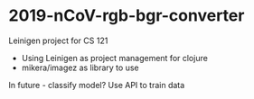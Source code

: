 # 2019-nCoV-rgb-bgr-converter

Leinigen project for CS 121 

- Using Leinigen as project management for clojure
- mikera/imagez as library to use


In future - classify model?
Use API to train data 
